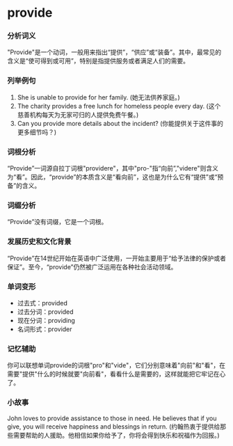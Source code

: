 # provide

### 分析词义

  

"Provide"是一个动词，一般用来指出“提供”，“供应”或“装备”。其中，最常见的含义是“使可得到或可用”，特别是指提供服务或者满足人们的需要。

  

### 列举例句

  

1.  She is unable to provide for her family. (她无法供养家庭。)
2.  The charity provides a free lunch for homeless people every day. (这个慈善机构每天为无家可归的人提供免费午餐。)
3.  Can you provide more details about the incident? (你能提供关于这件事的更多细节吗？)

  

### 词根分析

  

“Provide”一词源自拉丁词根"providere"，其中"pro-"指“向前”,"videre"则含义为“看”。因此，“provide”的本质含义是“看向前”，这也是为什么它有“提供”或“预备”的含义。

  

### 词缀分析

  

“Provide”没有词缀，它是一个词根。

  

### 发展历史和文化背景

  

“Provide”在14世纪开始在英语中广泛使用，一开始主要用于“给予法律的保护或者保证”。至今，“provide”仍然被广泛运用在各种社会活动领域。

  

### 单词变形

  

*   过去式：provided
*   过去分词：provided
*   现在分词：providing
*   名词形式：provider

  

### 记忆辅助

  

你可以联想单词provide的词根"pro"和"vide"，它们分别意味着"向前"和"看"，在需要"提供"什么的时候就要"向前看"，看看什么是需要的，这样就能把它牢记在心了。

  

### 小故事

  

John loves to provide assistance to those in need. He believes that if you give, you will receive happiness and blessings in return. (约翰热衷于提供给那些需要帮助的人援助。他相信如果你给予了，你将会得到快乐和祝福作为回报。)
